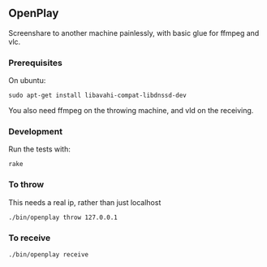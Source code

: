 ## OpenPlay
Screenshare to another machine painlessly, with basic glue for ffmpeg and vlc.

### Prerequisites
On ubuntu:

    sudo apt-get install libavahi-compat-libdnssd-dev

You also need ffmpeg on the throwing machine, and vld on the receiving.

### Development
Run the tests with:

    rake

### To throw
This needs a real ip, rather than just localhost

    ./bin/openplay throw 127.0.0.1

### To receive
    ./bin/openplay receive
